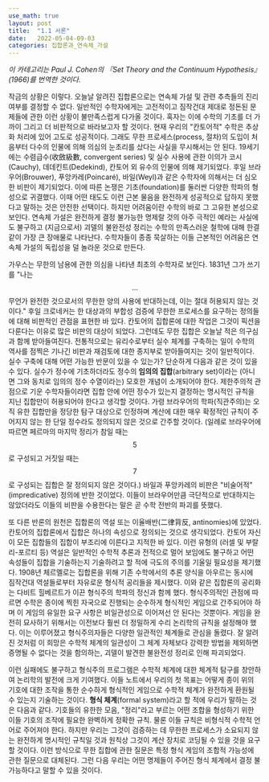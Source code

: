 ```yaml
---
use_math: true
layout: post
title:  "1.1 서론"
date:   2022-05-04-09-03
categories: 집합론과_연속체_가설
---
```

*이 카테고리는 Paul J. Cohen의 『Set Theory and the Continuum Hypothesis』(1966)를 번역한 것이다.*

작금의 상황은 이렇다. 오늘날 알려진 집합론으로는 연속체 가설 및 관련 추측들의 진리 여부를 결정할 수 없다. 일반적인 수학자에게는 고전적이고 짐작건대 제대로 정돈된 문제들에 관한 이런 상황이 불만족스럽게 다가올 것이다. 혹자는 이에 수학의 기초를 더 가까이 그리고 더 비판적으로 바라보고자 할 것이다. 현재 우리의 "칸토어적" 수학은 추상화 처리에 있어 고도로 성공적이다. 그래도 무한 프로세스(process, 절차)의 도입이 처음부터 다수의 인물에 의해 의심의 눈초리를 샀다는 사실을 무시해서는 안 된다. 19세기에는 수렴급수(收斂級數, convergent series) 및 실수 사용에 관한 이의가 코시(Cauchy), 데데킨트(Dedekind), 칸토어 외 유수의 인물에 의해 제기되었다. 후일 브라우어(Brouwer), 푸앙카레(Poincaré), 바일(Weyl)과 같은 수학자에 의해서는 더 심오한 비판이 제기되었다. 이에 따른 논쟁은 기초(foundation)를 둘러싼 다양한 학파의 형성으로 귀결했다. 이때 어떤 태도도 이런 근본 물음을 완전하게 성공적으로 답하지 못했다고 말하는 것은 안전한 선택이다. 하지만 어려움이란 수학의 바로 그 고유한 본성으로 보인다. 연속체 가설은 완전하게 결정 불가능한 명제랄 것의 아주 극적인 예라는 사실에도 불구하고 (지금으로서) 괴델의 불완전성 정리는 수학의 만족스러운 철학에 대해 한결같이 가장 큰 장애물로 나타난다. 수학자들이 종종 묵살하는 이들 근본적인 어려움은 연속체 가설의 독립성을 덜 놀라운 것으로 만든다. 

가우스는 무한의 남용에 관한 의심을 나타낸 최초의 수학자로 보인다. 1831년 그가 쓰기를 "나는 $$\ldots$$ 무언가 완전한 것으로서의 무한한 양의 사용에 반대하는데, 이는 절대 허용되지 않는 것이다." 후일 크로네커는 한 대상과의 부합성 검증에 무한한 프로세스를 요구하는 정의들에 대해 비판적인 관점을 표현한 바 있다. 칸토어의 집합론에 대한 작업은 그것이 픽션을 다룬다는 이유로 많은 비판의 대상이 되었다. 그런데도 무한 집합은 오늘날 적은 의구심과 함께 받아들여진다. 전통적으로는 유리수로부터 실수 체계를 구축하는 일이 수학의 역사를 점찍은 기나긴 비판과 재검토에 대한 종지부로 받아들여지는 것이 일반적이다. 실수 구축에 대해 어떤 가능한 반문이 있을 수 있는가? 단순하게 다음과 같은 것이 있을 수 있다. 실수가 정수에 기초하더라도 정수의 **임의의 집합**(arbitrary set)이라는 (아니면 그와 동치로 임의의 정수 수열이라는) 모호한 개념이 소개되어야 한다. 제한주의적 관점으로 기운 수학자들이라면 집합 안에 어떤 정수가 있는지 결정하는 명시적인 규칙을 지닌 집합만이 허용되어야 한다고 생각할 것이다. 가령 브라우어의 학파(직관주의)는 오직 유한 집합만을 정당한 탐구 대상으로 인정하며 계산에 대한 매우 확정적인 규칙이 주어지지 않는 한 단일 정수라도 정의되지 않은 것으로 간주할 것이다. (일례로 브라우어에 따르면 페르마의 마지막 정리가 참일 때는 $$5$$로 구성되고 거짓일 때는 $$7$$로 구성되는 집합은 잘 정의되지 않은 것이다.) 바일과 푸앙카레의 비판은 "비술어적"(impredicative) 정의에 반한 것이었다. 이들이 브라우어만큼 극단적으로 반대하지는 않았더라도 이들의 비판을 수용한다는 말은 곧 수학 전반의 파괴를 뜻했다.

또 다른 반론의 원천은 집합론의 역설 또는 이율배반(二律背反, antinomies)에 있었다. 칸토어의 집합론에서 집합은 하나의 속성으로 정의되는 것으로 생각되었다. 칸토어 자신이 모든 집합들의 집합이 부조리에 이른다고 지적한 바 있다. 이런 유형의 (러셀 및 부랄리-포르티 등) 역설은 일반적인 수학적 추론과 전적으로 멀어 보임에도 불구하고 어떤 속성들이 집합을 기술하는지 기술하려고 할 적에 극도의 주의를 기울일 필요성을 제기했다. 1908년 체르멜로는 집합론을 위해 기존 수학에서의 추론 양식을 아우르는 동시에 짐작건대 역설들로부터 자유로운 형식적 공리들을 제시했다. 이와 같은 집합론의 공리화는 다비트 힐베르트가 이끈 형식주의 학파의 정신과 함께 했다. 형식주의적인 관점에 따르면 수학은 종이에 찍힌 자국으로 진행되는 순수하게 형식적인 게임으로 간주되어야 하며 이 게임의 유일한 요구 사항은 비일관성으로 이어져선 안 된다는 것뿐이다. 게임을 완전히 묘사하기 위해서는 이전보다 훨씬 더 정밀하게 수리 논리학의 규칙을 설정해야 했다. 이는 이루어졌고 형식주의자들은 다양한 일관적인 체계들로 관심을 돌렸다. 잘 알려진 것처럼 이 희망은 수학적 체계의 일관성이 그 체계 자체보다 강력한 방법을 제외하면 증명될 수 없다는 것을 함의하는, 괴델이 발견한 불완전성 정리로 인해 파괴되었다.

이런 실패에도 불구하고 형식주의 프로그램은 수학적 체계에 대한 체계적 탐구를 창안하여 논리학의 발전에 크게 기여했다. 이들 노트에서 우리의 첫 목표는 어떻게 종이 위의 기호에 대한 조작을 통한 순수하게 형식적인 게임으로 수학적 체계가 완전하게 환원될 수 있는지 기술하는 것이다. **형식 체계**(formal system)라고 할 적에 우리가 말하는 것은 다음과 같다. 기호들의 유한한 모음, "정리"라고 부르는 어떤 조합을 형성하기 위한 이들 기호의 조작에 필요한 완벽하게 정확한 규칙. 물론 이들 규칙은 비형식적 수학적 언어로 주어져야 한다. 하지만 우리는 그것이 검증하는 데 무한한 프로세스가 소요되지 않는 완전하게 명시적인 규칙일 것과 원칙상 그것이 계산 장치로 코딩될 수 있을 것을 요구할 것이다. 이런 방식으로 무한 집합에 관한 질문은 특정 형식 게임의 조합적 가능성에 관한 질문으로 대체된다. 그런 다음 우리는 어떤 명제들이 주어진 형식 체계에서 결정 불가능하다고 말할 수 있을 것이다.